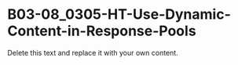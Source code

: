 

# B03-08_0305-HT-Use-Dynamic-Content-in-Response-Pools

Delete this text and replace it with your own content.
